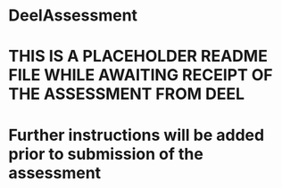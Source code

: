 # DeelAssessment
# 
# THIS IS A PLACEHOLDER README FILE WHILE AWAITING RECEIPT OF THE ASSESSMENT FROM DEEL 
# 
# Further instructions will be added prior to submission of the assessment
# 
# 
# 
# 
# 
# 
# 
# 
# 
# 
